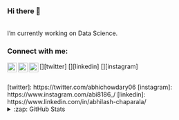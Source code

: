 ### Hi there 👋

<br />I’m currently working on Data Science.

### Connect with me:

[<img align="left" alt="abhichowdary06 | Twitter" width="22px" src="https://cdn.jsdelivr.net/npm/simple-icons@v3/icons/twitter.svg" />][twitter]
[<img align="left" alt="abhilash-chaparala | LinkedIn" width="22px" src="https://cdn.jsdelivr.net/npm/simple-icons@v3/icons/linkedin.svg" />][linkedin]
[<img align="left" alt="abi8186_ | Instagram" width="22px" src="https://cdn.jsdelivr.net/npm/simple-icons@v3/icons/instagram.svg" />][instagram]

<br />
[twitter]: https://twitter.com/abhichowdary06
[instagram]: https://www.instagram.com/abi8186_/ 
[linkedin]: https://www.linkedin.com/in/abhilash-chaparala/
<br />
<details>
  <summary>:zap: GitHub Stats</summary>

  <img align="left" alt="codeSTACKr's GitHub Stats" src="https://github-readme-stats.codestackr.vercel.app/api?username=abhilashchaparala&show_icons=true&hide_border=true" />

</details>
